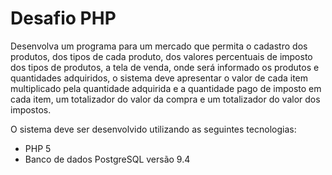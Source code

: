 # Desafio PHP

Desenvolva um programa para um mercado que permita o cadastro dos produtos, dos tipos de cada produto, dos valores percentuais de imposto dos tipos de produtos, a tela de venda, onde será informado os produtos e quantidades adquiridos, o sistema deve apresentar o valor de cada item multiplicado pela quantidade adquirida e a quantidade pago de imposto em cada item, um totalizador do valor da compra e um totalizador do valor dos impostos.

O sistema deve ser desenvolvido utilizando as seguintes tecnologias: 
- PHP 5 
- Banco de dados PostgreSQL versão 9.4